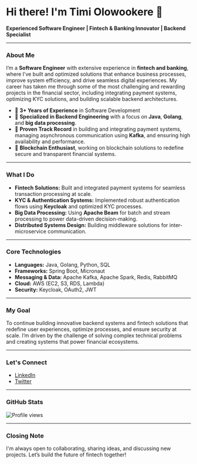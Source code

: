 # Hi there! I'm Timi Olowookere 👋  
**Experienced Software Engineer | Fintech & Banking Innovator | Backend Specialist**

---

### About Me  
I’m a **Software Engineer** with extensive experience in **fintech and banking**, where I’ve built and optimized solutions that enhance business processes, improve system efficiency, and drive seamless digital experiences. My career has taken me through some of the most challenging and rewarding projects in the financial sector, including integrating payment systems, optimizing KYC solutions, and building scalable backend architectures.  

- 🔹 **3+ Years of Experience** in Software Development  
- 🔹 **Specialized in Backend Engineering** with a focus on **Java**, **Golang**, and **big data processing**.  
- 🔹 **Proven Track Record** in building and integrating payment systems, managing asynchronous communication using **Kafka**, and ensuring high availability and performance.  
- 🔹 **Blockchain Enthusiast**, working on blockchain solutions to redefine secure and transparent financial systems.  

---

### What I Do  
- **Fintech Solutions:** Built and integrated payment systems for seamless transaction processing at scale.  
- **KYC & Authentication Systems:** Implemented robust authentication flows using **Keycloak** and optimized KYC processes.  
- **Big Data Processing:** Using **Apache Beam** for batch and stream processing to power data-driven decision-making.  
- **Distributed Systems Design:** Building middleware solutions for inter-microservice communication.  

---

### Core Technologies  
- **Languages:** Java, Golang, Python, SQL  
- **Frameworks:** Spring Boot, Micronaut  
- **Messaging & Data:** Apache Kafka, Apache Spark, Redis, RabbitMQ  
- **Cloud:** AWS (EC2, S3, RDS, Lambda)  
- **Security:** Keycloak, OAuth2, JWT  

---

### My Goal  
To continue building innovative backend systems and fintech solutions that redefine user experiences, optimize processes, and ensure security at scale. I’m driven by the challenge of solving complex technical problems and creating systems that power financial ecosystems.

---

### Let's Connect  
- [LinkedIn](https://www.linkedin.com/in/olowookere-timilehin-9046aa171/)  
- [Twitter](https://twitter.com/timi0lowookere)  

---

### GitHub Stats  
<p align="left">
  <img src="https://komarev.com/ghpvc/?username=timiolowookere&label=Profile%20views&color=0e75b6&style=flat" alt="Profile views" />
</p>  

---

### Closing Note  
I'm always open to collaborating, sharing ideas, and discussing new projects. Let’s build the future of fintech together!
